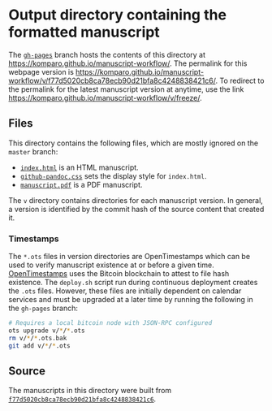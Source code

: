 # Output directory containing the formatted manuscript

The [`gh-pages`](https://github.com/komparo/manuscript-workflow/tree/gh-pages) branch hosts the contents of this directory at https://komparo.github.io/manuscript-workflow/.
The permalink for this webpage version is https://komparo.github.io/manuscript-workflow/v/f77d5020cb8ca78ecb90d21bfa8c4248838421c6/.
To redirect to the permalink for the latest manuscript version at anytime, use the link https://komparo.github.io/manuscript-workflow/v/freeze/.

## Files

This directory contains the following files, which are mostly ignored on the `master` branch:

+ [`index.html`](index.html) is an HTML manuscript.
+ [`github-pandoc.css`](github-pandoc.css) sets the display style for `index.html`.
+ [`manuscript.pdf`](manuscript.pdf) is a PDF manuscript.

The `v` directory contains directories for each manuscript version.
In general, a version is identified by the commit hash of the source content that created it.

### Timestamps

The `*.ots` files in version directories are OpenTimestamps which can be used to verify manuscript existence at or before a given time.
[OpenTimestamps](https://opentimestamps.org/) uses the Bitcoin blockchain to attest to file hash existence.
The `deploy.sh` script run during continuous deployment creates the `.ots` files.
However, these files are initially dependent on calendar services and must be upgraded at a later time by running the following in the `gh-pages` branch:

```sh
# Requires a local bitcoin node with JSON-RPC configured
ots upgrade v/*/*.ots
rm v/*/*.ots.bak
git add v/*/*.ots
```

## Source

The manuscripts in this directory were built from
[`f77d5020cb8ca78ecb90d21bfa8c4248838421c6`](https://github.com/komparo/manuscript-workflow/commit/f77d5020cb8ca78ecb90d21bfa8c4248838421c6).
